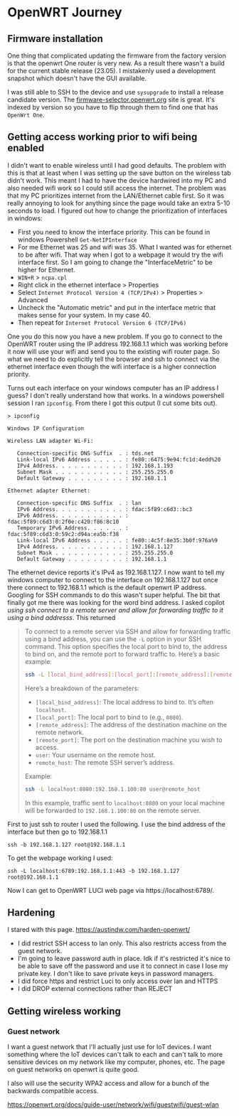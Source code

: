 # OpenWRT Journey

## Firmware installation
One thing that complicated updating the firmware from the factory version is that the openwrt One 
router is very new. As a result there wasn't a build for the current stable release (23.05). 
I mistakenly used a development snapshot which doesn't have the GUI available.

I was still able to SSH to the device and use `sysupgrade` to install a release candidate version. The 
[firmware-selector.openwrt.org](https://firmware-selector.openwrt.org/?version=24.10.0-rc4&target=mediatek%2Ffilogic&id=openwrt_one) 
site is great. It's indexed by version so you have to flip through them to find one that has `OpenWrt One`.

## Getting access working prior to wifi being enabled
I didn't want to enable wireless until I had good defaults. The problem with this is that at least 
when I was setting up the save button on the wireless tab didn't work. This meant I had to have 
the device hardwired into my PC and also needed wifi work so I could still access the internet.
The problem was that my PC prioritizes internet from the LAN/Ethernet cable first. So it was really annoying
to look for anything since the page would take an extra 5-10 seconds to load. I figured out how to
change the prioritization of interfaces in windows:

* First you need to know the interface priority. This can be found in windows Powershell `Get-NetIPInterface`
* For me Ethernet was 25 and wifi was 35. What I wanted was for ethernet to be after wifi.
  That way when I got to a webpage it would try the wifi interface first. So I am going to change
  the "InterfaceMetric" to be higher for Ethernet.
* `WIN+R` > `ncpa.cpl` 
* Right click in the ethernet interface > Properties
* Select `Internet Protocol Version 4 (TCP/IPv4)` > Properties > Advanced
* Uncheck the "Automatic metric" and put in the interface metric that makes sense for your system.
  In my case 40.
* Then repeat for `Internet Protocol Version 6 (TCP/IPv6)`

One you do this now you have a new problem. If you go to connect to the OpenWRT router using 
the IP address 192.168.1.1 which was working before it now will use your wifi and send you to 
the existing wifi router page. So what we need to do explicitly tell the browser and ssh to 
connect via the ethernet interface even though the wifi interface is a higher connection priority.

Turns out each interface on your windows computer has an IP address I guess? I don't really understand 
how that works. In a windows powershell session I ran `ipconfig`. From there I got this output (I
cut some bits out).

```
> ipconfig

Windows IP Configuration

Wireless LAN adapter Wi-Fi:

   Connection-specific DNS Suffix  . : tds.net
   Link-local IPv6 Address . . . . . : fe80::6475:9e94:fc1d:4edd%20
   IPv4 Address. . . . . . . . . . . : 192.168.1.193
   Subnet Mask . . . . . . . . . . . : 255.255.255.0
   Default Gateway . . . . . . . . . : 192.168.1.1

Ethernet adapter Ethernet:

   Connection-specific DNS Suffix  . : lan
   IPv6 Address. . . . . . . . . . . : fdac:5f89:c6d3::bc3
   IPv6 Address. . . . . . . . . . . : fdac:5f89:c6d3:0:2f0e:c420:f86:8c10
   Temporary IPv6 Address. . . . . . : fdac:5f89:c6d3:0:59c2:d94a:ea5b:f38
   Link-local IPv6 Address . . . . . : fe80::4c5f:8e35:3b0f:976a%9
   IPv4 Address. . . . . . . . . . . : 192.168.1.127
   Subnet Mask . . . . . . . . . . . : 255.255.255.0
   Default Gateway . . . . . . . . . : 192.168.1.1
```

The ethernet device reports it's IPv4 as 192.168.1.127. I now want to tell my windows computer to connect
to the interface on 192.168.1.127 but once there connect to 192.168.1.1 which is the default 
openwrt IP address. Googling for SSH commands to do this wasn't super helpful. The bit that finally got 
me there was looking for the word bind address. I asked copilot 
_using ssh connect to a remote server and allow for forwarding traffic to it using a bind addresss_. 
This returned

> To connect to a remote server via SSH and allow for forwarding traffic using a bind address, you can use the `-L` option in your SSH command. This option specifies the local port to bind to, the address to bind on, and the remote port to forward traffic to. Here’s a basic example:
> 
> ```sh
> ssh -L [local_bind_address]:[local_port]:[remote_address]:[remote_port] user@remote_host
> ```
> 
> Here’s a breakdown of the parameters:
> - `[local_bind_address]`: The local address to bind to. It’s often `localhost`.
> - `[local_port]`: The local port to bind to (e.g., `8080`).
> - `[remote_address]`: The address of the destination machine on the remote network.
> - `[remote_port]`: The port on the destination machine you wish to access.
> - `user`: Your username on the remote host.
> - `remote_host`: The remote SSH server’s address.
> 
> Example:
> ```sh
> ssh -L localhost:8080:192.168.1.100:80 user@remote_host
> ```
> 
> In this example, traffic sent to `localhost:8080` on your local machine will be forwarded to `192.168.1.100:80` on the remote server.

First to just ssh to router I used the following. I use the bind address of the interface but then
go to 192.168.1.1

```
ssh -b 192.168.1.127 root@192.168.1.1
```

To get the webpage working I used: 

```
ssh -L localhost:6789:192.168.1.1:443 -b 192.168.1.127 root@192.168.1.1
```

Now I can get to OpenWRT LUCI web page via https://localhost:6789/.

## Hardening
I stared with this page. https://austindw.com/harden-openwrt/
* I did restrict SSH access to lan only. This also restricts access from the guest network.
* I'm going to leave password auth in place. Idk if it's restricted it's nice to be able to save 
  off the password and use it to connect in case I lose my private key. I don't like to save private 
  keys in password managers.
* I did force https and restrict Luci to only access over lan and HTTPS
* I did DROP external connections rather than REJECT

## Getting wireless working

### Guest network 
I want a guest network that I'll actually just use for IoT devices. I want something where the IoT devices
can't talk to each and can't talk to more sensitive devices on my network like my computer, phones, etc.
The page on guest networks on openwrt is quite good. 

I also will use the security WPA2 access and allow for a bunch of the backwards compatible access. 

https://openwrt.org/docs/guide-user/network/wifi/guestwifi/guest-wlan

